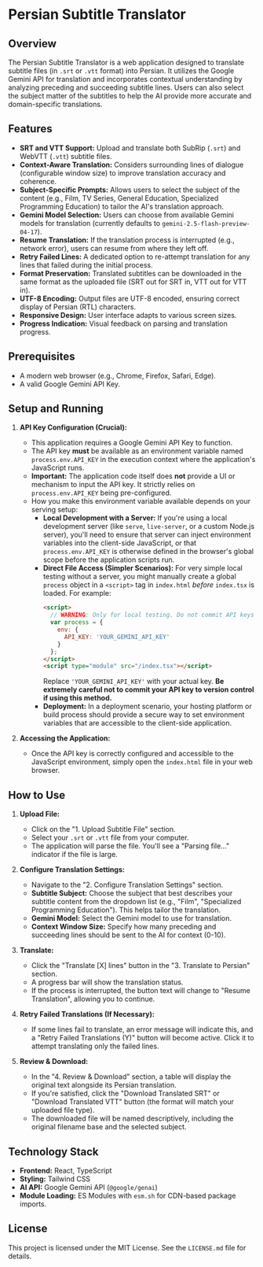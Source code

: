 # Persian Subtitle Translator

## Overview

The Persian Subtitle Translator is a web application designed to translate subtitle files (in `.srt` or `.vtt` format) into Persian. It utilizes the Google Gemini API for translation and incorporates contextual understanding by analyzing preceding and succeeding subtitle lines. Users can also select the subject matter of the subtitles to help the AI provide more accurate and domain-specific translations.

## Features

*   **SRT and VTT Support:** Upload and translate both SubRip (`.srt`) and WebVTT (`.vtt`) subtitle files.
*   **Context-Aware Translation:** Considers surrounding lines of dialogue (configurable window size) to improve translation accuracy and coherence.
*   **Subject-Specific Prompts:** Allows users to select the subject of the content (e.g., Film, TV Series, General Education, Specialized Programming Education) to tailor the AI's translation approach.
*   **Gemini Model Selection:** Users can choose from available Gemini models for translation (currently defaults to `gemini-2.5-flash-preview-04-17`).
*   **Resume Translation:** If the translation process is interrupted (e.g., network error), users can resume from where they left off.
*   **Retry Failed Lines:** A dedicated option to re-attempt translation for any lines that failed during the initial process.
*   **Format Preservation:** Translated subtitles can be downloaded in the same format as the uploaded file (SRT out for SRT in, VTT out for VTT in).
*   **UTF-8 Encoding:** Output files are UTF-8 encoded, ensuring correct display of Persian (RTL) characters.
*   **Responsive Design:** User interface adapts to various screen sizes.
*   **Progress Indication:** Visual feedback on parsing and translation progress.

## Prerequisites

*   A modern web browser (e.g., Chrome, Firefox, Safari, Edge).
*   A valid Google Gemini API Key.

## Setup and Running

1.  **API Key Configuration (Crucial):**
    *   This application requires a Google Gemini API Key to function.
    *   The API key **must** be available as an environment variable named `process.env.API_KEY` in the execution context where the application's JavaScript runs.
    *   **Important:** The application code itself does **not** provide a UI or mechanism to input the API key. It strictly relies on `process.env.API_KEY` being pre-configured.
    *   How you make this environment variable available depends on your serving setup:
        *   **Local Development with a Server:** If you're using a local development server (like `serve`, `live-server`, or a custom Node.js server), you'll need to ensure that server can inject environment variables into the client-side JavaScript, or that `process.env.API_KEY` is otherwise defined in the browser's global scope before the application scripts run.
        *   **Direct File Access (Simpler Scenarios):** For very simple local testing without a server, you might manually create a global `process` object in a `<script>` tag in `index.html` *before* `index.tsx` is loaded. For example:
            ```html
            <script>
              // WARNING: Only for local testing. Do not commit API keys directly into version control.
              var process = {
                env: {
                  API_KEY: 'YOUR_GEMINI_API_KEY'
                }
              };
            </script>
            <script type="module" src="/index.tsx"></script>
            ```
            Replace `'YOUR_GEMINI_API_KEY'` with your actual key. **Be extremely careful not to commit your API key to version control if using this method.**
        *   **Deployment:** In a deployment scenario, your hosting platform or build process should provide a secure way to set environment variables that are accessible to the client-side application.

2.  **Accessing the Application:**
    *   Once the API key is correctly configured and accessible to the JavaScript environment, simply open the `index.html` file in your web browser.

## How to Use

1.  **Upload File:**
    *   Click on the "1. Upload Subtitle File" section.
    *   Select your `.srt` or `.vtt` file from your computer.
    *   The application will parse the file. You'll see a "Parsing file..." indicator if the file is large.

2.  **Configure Translation Settings:**
    *   Navigate to the "2. Configure Translation Settings" section.
    *   **Subtitle Subject:** Choose the subject that best describes your subtitle content from the dropdown list (e.g., "Film", "Specialized Programming Education"). This helps tailor the translation.
    *   **Gemini Model:** Select the Gemini model to use for translation.
    *   **Context Window Size:** Specify how many preceding and succeeding lines should be sent to the AI for context (0-10).

3.  **Translate:**
    *   Click the "Translate [X] lines" button in the "3. Translate to Persian" section.
    *   A progress bar will show the translation status.
    *   If the process is interrupted, the button text will change to "Resume Translation", allowing you to continue.

4.  **Retry Failed Translations (If Necessary):**
    *   If some lines fail to translate, an error message will indicate this, and a "Retry Failed Translations (Y)" button will become active. Click it to attempt translating only the failed lines.

5.  **Review & Download:**
    *   In the "4. Review & Download" section, a table will display the original text alongside its Persian translation.
    *   If you're satisfied, click the "Download Translated SRT" or "Download Translated VTT" button (the format will match your uploaded file type).
    *   The downloaded file will be named descriptively, including the original filename base and the selected subject.

## Technology Stack

*   **Frontend:** React, TypeScript
*   **Styling:** Tailwind CSS
*   **AI API:** Google Gemini API (`@google/genai`)
*   **Module Loading:** ES Modules with `esm.sh` for CDN-based package imports.

## License

This project is licensed under the MIT License. See the `LICENSE.md` file for details.
